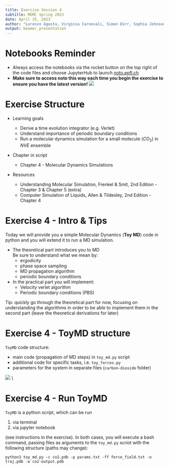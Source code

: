 ```yaml
---
title: Exercise Session 4
subtitle: MDMC Spring 2023
date: April 25, 2023
author: "Lorenzo Agosta, Virginia Carnevali, Simon Dürr, Sophia Johnson, Nikolaos Lempesis, Andrea Levy"
output: beamer_presentation
---
```


# Notebooks Reminder

- Always access the notebooks via  the rocket button on the top right of the code files and choose JupyterHub to launch [noto.epfl.ch](https://noto.epfl.ch/) 
- **Make sure to access noto this way each time you begin the exercise to ensure you have the latest version!**
		![](/data/mdmc/img_slides/Ex1/notebooks.png)
        
# Exercise Structure

- Learning goals
    - Derive a time evolution integrator (e.g. Verlet)
    - Understand importance of periodic boundary conditions 
    - Run a molecular dynamics simulation for a small molecule ($CO_2$) in $NVE$ ensemble
    
- Chapter in script
  - Chapter 4 - Molecular Dynamics Simulations  

- Resources
  - Understanding Molecular Simulation, Frenkel & Smit, 2nd Edition - Chapter 3 & Chapter 5 (extra)
  - Computer Simulation of Liquids, Allen & Tildesley, 2nd Edition - Chapter 4

# Exercise 4 - Intro & Tips

Today we will provide you a simple Molecular Dynamics (**Toy MD**) code in python and you will extend it to run a MD simulation.

- The theoretical part introduces you to MD  \
  Be sure to understand what we mean by:
  - ergodicity
  - phase space sampling
  - MD propagation algorithm
  - periodic boundary conditions
- In the practical part you will implement:
  - Velocity verlet algorithm
  - Periodic boundary conditions (PBS)
  
Tip: quickly go through the theoretical part for now, focusing on understanding the algorithms in order to be able to implement them in the second part (leave the theoretical derivations for later)

# Exercise 4 - ToyMD structure

`ToyMD` code structure:

- main code (propagation of MD steps) in `toy_md.py` script
- additional code for specific tasks, i.e. `toy_forces.py`
- parameters for the system in separate files (`carbon-dioxide` folder)

![](/data/mdmc/img_slides/Ex4/toy_MD.png) \


# Exercise 4 - Run ToyMD

`ToyMD` is a python script, which can be run 

1. via terminal
2. via jupyter notebook

(see instructions in the exercise). In both cases, you will execute a bash command, passing files as arguments to the `toy_md.py` scriot with the following structure (paths may change):


`python3 toy_md.py -c co2.pdb -p params.txt -ff force_field.txt -o traj.pdb -w co2-output.pdb`

